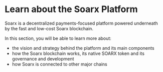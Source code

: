 # Learn about the Soarx Platform

Soarx is a decentralized payments-focused platform powered underneath by the fast and low-cost Soarx blockchain.&#x20;

In this section, you will be able to learn more about:

* the vision and strategy behind the platform and its main components
* how the Soarx blockchain works, its native SOARX token and its governance and development
* how Soarx is connected to other major chains

